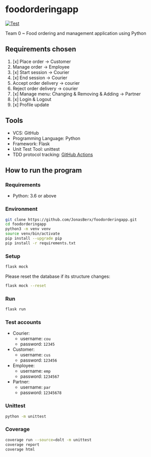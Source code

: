 # foodorderingapp

[![Test](https://github.com/JonasBerx/foodorderingapp/actions/workflows/python-test.yml/badge.svg)](https://github.com/JonasBerx/foodorderingapp/actions/workflows/python-test.yml)

Team 0 ~ Food ordering and management application using Python

## Requirements chosen

1. [x] Place order -> Customer
2. Manage order -> Employee
3. [x] Start session -> Courier
4. [x] End session -> Courier
5. Accept order delivery -> courier
6. Reject order delivery -> courier
7. [x] Manage menu: Changing & Removing & Adding -> Partner
8. [x] Login & Logout 
9. [x] Profile update

## Tools

- VCS: GitHub
- Programming Language: Python
- Framework: Flask
- Unit Test Tool: unittest
- TDD protocol tracking: [GitHub Actions](https://github.com/JonasBerx/foodorderingapp/actions/workflows/python-test.yml)

## How to run the program

### Requirements

- Python: 3.6 or above

### Environment

```bash
git clone https://github.com/JonasBerx/foodorderingapp.git
cd foodorderingapp
python3 -m venv venv
source venv/bin/activate
pip install --upgrade pip
pip install -r requirements.txt
```

### Setup

```bash
flask mock
```

Please reset the database if its structure changes:

```bash
flask mock --reset
```

### Run

```bash
flask run
```

### Test accounts

- Courier:
    - username: `cou`
    - password: `12345`
- Customer:
    - username: `cus`
    - password: `123456`
- Employee:
    - username: `emp`
    - password: `1234567`
- Partner:
    - username: `par`
    - password: `12345678`


### Unittest 

```bash
python -m unittest
```

### Coverage 

```bash
coverage run --source=dolt -m unittest
coverage report
coverage html
```
